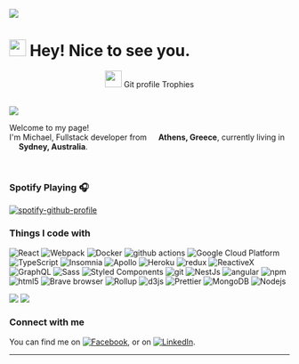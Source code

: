 ![](https://visitor-badge-reloaded.herokuapp.com/badge?page_id=michaelpappas2662&color=55acb7&style=for-the-badge&logo=Github)

<h1><img src="https://emojis.slackmojis.com/emojis/images/1531849430/4246/blob-sunglasses.gif?1531849430" width="30"/> Hey! Nice to see you.</h1>

<p align="center"><img src="https://media.giphy.com/media/QaMcXSekUWx7aogAUr/giphy.gif" width="30" />&nbsp;Git profile Trophies</p><br>
<img src="https://github-profile-trophy.vercel.app/?username=MichaelPappas2662&theme=onestar" />


<p>Welcome to my page! </br> I'm Michael, Fullstack developer from <img src="https://img.icons8.com/color/48/000000/greece-circular.png"/ width="13"> <b>Athens, Greece</b>, currently living in <img src="https://img.icons8.com/color/48/000000/australia-circular.png" width="13"/> <b>Sydney, Australia</b>. </p>
<br />



### Spotify Playing 🎧

[![spotify-github-profile](https://spotify-github-profile.vercel.app/api/view?uid=31c63oung2u4u4as5ufw45xgkuum&cover_image=false&theme=default)](https://github.com/kittinan/spotify-github-profile)


<h3>Things I code with</h3>
<p>
  <img alt="React" src="https://img.shields.io/badge/-React-45b8d8?style=flat-square&logo=react&logoColor=white" />
  <img alt="Webpack" src="https://img.shields.io/badge/-Webpack-8DD6F9?style=flat-square&logo=webpack&logoColor=white" /> 
  <img alt="Docker" src="https://img.shields.io/badge/-Docker-46a2f1?style=flat-square&logo=docker&logoColor=white" />
  <img alt="github actions" src="https://img.shields.io/badge/-Github_Actions-2088FF?style=flat-square&logo=github-actions&logoColor=white" />
  <img alt="Google Cloud Platform" src="https://img.shields.io/badge/-Google_Cloud_Platform-1a73e8?style=flat-square&logo=google-cloud&logoColor=white" />
  <img alt="TypeScript" src="https://img.shields.io/badge/-TypeScript-007ACC?style=flat-square&logo=typescript&logoColor=white" />
  <img alt="Insomnia" src="https://img.shields.io/badge/-Insomnia-5849BE?style=flat-square&logo=insomnia&logoColor=white" />
  <img alt="Apollo" src="https://img.shields.io/badge/-Apollo%20GraphQL-311C87?style=flat-square&logo=apollo-graphql&logoColor=white" />
  <img alt="Heroku" src="https://img.shields.io/badge/-Heroku-430098?style=flat-square&logo=heroku&logoColor=white" />
  <img alt="redux" src="https://img.shields.io/badge/-Redux-764ABC?style=flat-square&logo=redux&logoColor=white" />
  <img alt="ReactiveX" src="https://img.shields.io/badge/-RxJs-B7178C?style=flat-square&logo=reactivex&logoColor=white" />
  <img alt="GraphQL" src="https://img.shields.io/badge/-GraphQL-E10098?style=flat-square&logo=graphql&logoColor=white" />
  <img alt="Sass" src="https://img.shields.io/badge/-Sass-CC6699?style=flat-square&logo=sass&logoColor=white" />
  <img alt="Styled Components" src="https://img.shields.io/badge/-Styled_Components-db7092?style=flat-square&logo=styled-components&logoColor=white" />
  <img alt="git" src="https://img.shields.io/badge/-Git-F05032?style=flat-square&logo=git&logoColor=white" />
  <img alt="NestJs" src="https://img.shields.io/badge/-NestJs-ea2845?style=flat-square&logo=nestjs&logoColor=white" />
  <img alt="angular" src="https://img.shields.io/badge/-Angular-DD0031?style=flat-square&logo=angular&logoColor=white" />
  <img alt="npm" src="https://img.shields.io/badge/-NPM-CB3837?style=flat-square&logo=npm&logoColor=white" />
  <img alt="html5" src="https://img.shields.io/badge/-HTML5-E34F26?style=flat-square&logo=html5&logoColor=white" />
  <img alt="Brave browser" src="https://img.shields.io/badge/-Brave_Browser-FB542B?style=flat-square&logo=brave&logoColor=white" />
  <img alt="Rollup" src="https://img.shields.io/badge/-Rollup-EC4A3F?style=flat-square&logo=rollup.js&logoColor=white" />
  <img alt="d3js" src="https://img.shields.io/badge/-D3.js-F9A03C?style=flat-square&logo=d3.js&logoColor=white" />
  <img alt="Prettier" src="https://img.shields.io/badge/-Prettier-F7B93E?style=flat-square&logo=prettier&logoColor=white" />
  <img alt="MongoDB" src="https://img.shields.io/badge/-MongoDB-13aa52?style=flat-square&logo=mongodb&logoColor=white" />
  <img alt="Nodejs" src="https://img.shields.io/badge/-Nodejs-43853d?style=flat-square&logo=Node.js&logoColor=white" />
</p>


<img align="stretch" src="https://github-readme-stats.vercel.app/api/top-langs/?username=michaelpappas2662&theme=dark" />
<img align="stretch" src="https://github-readme-stats.vercel.app/api?username=michaelpappas2662&show_icons=true&theme=dark" />

### Connect with me

<!-- Actual text -->

You can find me on [![Facebook][1.2]][1], or on [![LinkedIn][3.2]][2].



<!--START_SECTION:activity-->
<!--END_SECTION:activity-->

<!-- Icons -->

[1.2]: https://img.icons8.com/office/16/000000/facebook-new.png (twitter icon without padding)
[3.2]: https://img.icons8.com/officexs/16/000000/linkedin.png (LinkedIn icon without padding)

<!-- Links to your social media accounts -->

[1]: https://www.facebook.com/profile.php?id=100010527543286
[2]: https://www.linkedin.com/in/michael-pappas-460651123

---
[linkedin]: https://www.linkedin.com/in/michael-pappas-460651123
[intagram]: https://www.instagram.com/michaelpappas9/
[facebook]: https://www.facebook.com/profile.php?id=100010527543286
